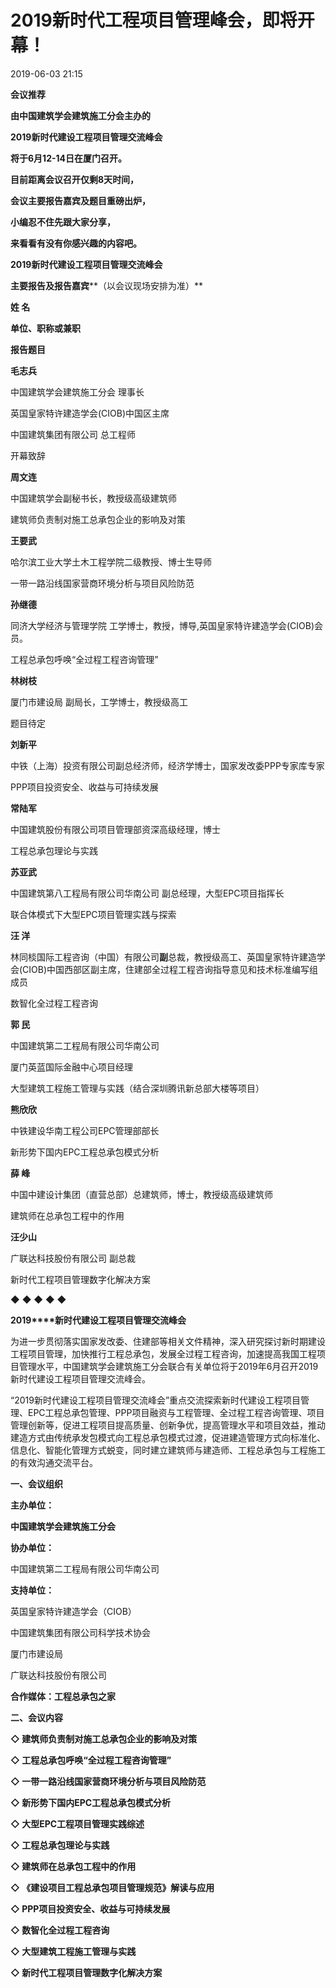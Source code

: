 
# 2019新时代工程项目管理峰会，即将开幕！

2019-06-03 21:15

**会议推荐**

**由中国建筑学会建筑施工分会主办的**

**2019新时代建设工程项目管理交流峰会**

**将于6月12-14日在厦门召开。**

**目前距离会议召开仅剩****8天****时间，**

**会议主要报告嘉宾及题目重磅出炉，**

**小编忍不住先跟大家分享，**

**来看看有没有你感兴趣的内容吧。**

**2019新时代建设工程项目管理交流峰会**

**主要报告及报告嘉宾****（以会议现场安排为准）**

**姓 名**

**单位、职称或兼职**

**报告题目**

**毛志兵**

中国建筑学会建筑施工分会 理事长

英国皇家特许建造学会(CIOB)中国区主席

中国建筑集团有限公司 总工程师

开幕致辞

**周文连**

中国建筑学会副秘书长，教授级高级建筑师

建筑师负责制对施工总承包企业的影响及对策

**王要武**

哈尔滨工业大学土木工程学院二级教授、博士生导师

一带一路沿线国家营商环境分析与项目风险防范

**孙继德**

同济大学经济与管理学院 工学博士，教授，博导,英国皇家特许建造学会(CIOB)会员。

工程总承包呼唤“全过程工程咨询管理”

**林树枝**

厦门市建设局 副局长，工学博士，教授级高工

题目待定

**刘新平**

中铁（上海）投资有限公司副总经济师，经济学博士，国家发改委PPP专家库专家

PPP项目投资安全、收益与可持续发展

**常陆军**

中国建筑股份有限公司项目管理部资深高级经理，博士

工程总承包理论与实践

**苏亚武**

中国建筑第八工程局有限公司华南公司 副总经理，大型EPC项目指挥长

联合体模式下大型EPC项目管理实践与探索

**汪 洋**

林同棪国际工程咨询（中国）有限公司**副**总裁，教授级高工、英国皇家特许建造学会(CIOB)中国西部区副主席，住建部全过程工程咨询指导意见和技术标准编写组成员

数智化全过程工程咨询

**郭 民**

中国建筑第二工程局有限公司华南公司

厦门英蓝国际金融中心项目经理

大型建筑工程施工管理与实践（结合深圳腾讯新总部大楼等项目）

**熊欣欣**

中铁建设华南工程公司EPC管理部部长

新形势下国内EPC工程总承包模式分析

**薛 峰**

中国中建设计集团（直营总部）总建筑师，博士，教授级高级建筑师

建筑师在总承包工程中的作用

**汪少山**

广联达科技股份有限公司 副总裁

新时代工程项目管理数字化解决方案

◆ ◆ ◆  ◆ ◆

**2019****新时代建设工程项目管理交流峰会**

为进一步贯彻落实国家发改委、住建部等相关文件精神，深入研究探讨新时期建设工程项目管理，加快推行工程总承包，发展全过程工程咨询，加速提高我国工程项目管理水平，中国建筑学会建筑施工分会联合有关单位将于2019年6月召开2019新时代建设工程项目管理交流峰会。

“2019新时代建设工程项目管理交流峰会”重点交流探索新时代建设工程项目管理、EPC工程总承包管理、PPP项目融资与工程管理、全过程工程咨询管理、项目管理创新等，促进工程项目提高质量、创新争优，提高管理水平和项目效益，推动建造方式由传统承发包模式向工程总承包模式过渡，促进建造管理方式向标准化、信息化、智能化管理方式蜕变，同时建立建筑师与建造师、工程总承包与工程施工的有效沟通交流平台。

**一、会议组织**

**主办单位：**

**中国建筑学会建筑施工分会**

**协办单位：**

中国建筑第二工程局有限公司华南公司

**支持单位：**

英国皇家特许建造学会（CIOB）

中国建筑集团有限公司科学技术协会

厦门市建设局

广联达科技股份有限公司

**合作媒体：工程总承包之家**

**二、会议内容**

**◇ 建筑师负责制对施工总承包企业的影响及对策**

**◇ 工程总承包呼唤“全过程工程咨询管理”**

**◇ 一带一路沿线国家营商环境分析与项目风险防范**

**◇ 新形势下国内EPC工程总承包模式分析**

**◇ 大型EPC工程项目管理实践综述**

**◇ 工程总承包理论与实践**

**◇ 建筑师在总承包工程中的作用**

**◇ 《建设项目工程总承包项目管理规范》解读与应用**

**◇ PPP项目投资安全、收益与可持续发展**

**◇ 数智化全过程工程咨询**

**◇ 大型建筑工程施工管理与实践**

**◇ 新时代工程项目管理数字化解决方案**
<!--stackedit_data:
eyJoaXN0b3J5IjpbLTE5ODEyNTkyMTUsLTg3OTI0NDkwMCwyNj
c3Nzc3MDQsLTI2ODY4MjI0LC0yMDg4NzQ2NjEyLDkwMDY3NDI0
MSwxOTAwODI1MjM1LDU5NTEwMzYyMiwxMjY5NjkxMTA2XX0=
-->
